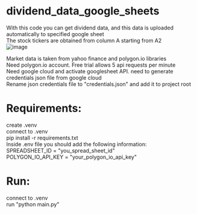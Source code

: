 # dividend_data_google_sheets
With this code you can get dividend data, and this data is uploaded automatically to specified google sheet  
The stock tickers are obtained from column A starting from A2  
![image](https://github.com/jcalienni/dividen_data_google_sheets/assets/53088875/eef750e4-ee66-437e-8fce-6ea5385e9e13)


Market data is taken from yahoo finance and polygon.io libraries  
Need polygon.io account. Free trial allows 5 api requests per minute  
Need google cloud and activate googlesheet API. need to generate credentials json file from google cloud  
Rename json credentials file to "credentials.json" and add it to project root  

# Requirements:  
create .venv  
connect to .venv  
pip install -r requirements.txt  
Inside .env file you should add the following information:  
SPREADSHEET_ID = "you_spread_sheet_id"  
POLYGON_IO_API_KEY = "your_polygon_io_api_key"  

# Run:  
connect to .venv  
run "python main.py"  

